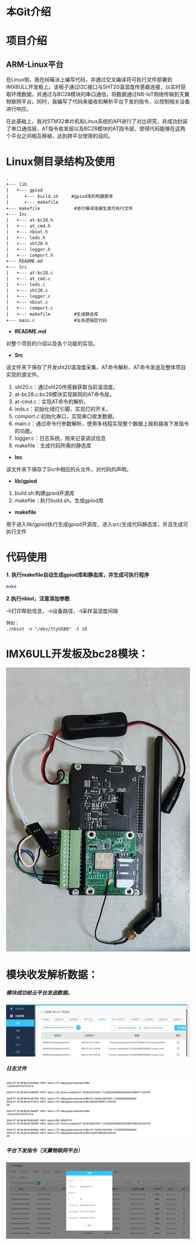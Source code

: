 # 本Git介绍

# 项目介绍

## ARM-Linux平台

在Linux侧，我在树莓派上编写代码，并通过交叉编译将可执行文件部署到IMX6ULL开发板上。该板子通过I2C接口与SHT20温湿度传感器连接，以实时获取环境数据，并通过与BC28模块的串口通信，将数据通过NB-IoT网络传输到天翼物联网平台。同时，我编写了代码来接收和解析平台下发的指令，以控制相关设备进行响应。

在此基础上，我对STM32单片机和Linux系统的API进行了对比研究，并成功封装了串口通信层、AT指令收发层以及BC28模块的AT指令层，使得代码能够在这两个平台之间相互移植，达到跨平台使用的目的。

# Linux侧目录结构及使用

```
.
+--- lib
|   +--- gpiod
|      +--- build.sh     #gpiod库的构建脚本
|      +--- makefile   
+--- makefile             #进行编译连接生成可执行文件
+--- Inc
|   +--- at-bc28.h
|   +--- at_cmd.h
|   +--- nbiot.h
|   +--- leds.h
|   +--- sht20.h
|   +--- logger.h
|   +--- comport.h
+--- README.md
+--- Src 
|   +--- at-bc28.c
|   +--- at_cmd.c
|   +--- leds.c
|   +--- sht20.c
|   +--- logger.c
|   +--- nbiot.c
|   +--- comport.c
|   +--- makefile         #生成静态库
+--- main.c               #业务逻辑层代码      
```

- **README.md**

对整个项目的介绍以及各个功能的实现。

- **Src**

该文件夹下保存了开发sht20温湿度采集、AT命令解析、AT命令发送及整体项目实现的源文件。

1. sht20.c：通过sht20传感器获取当前温湿度。
2. at-bc28.c:bc28模块实现联网的AT命令层。
3. at-cmd.c：实现AT命令的解析。
4. leds.c：初始化绿灯引脚，实现灯的开关。
5. comport.c:初始化串口，实现串口收发数据。
6. main.c：通过命令行参数解析，使用多线程实现整个数据上报和接收下发指令的功能。
7. logger.c：日志系统，用来记录调试信息
8. makefile：生成代码所需的静态库

- **Inc**

该文件夹下保存了Src中相应的头文件，对代码的声明。

- **lib/gpiod**

1. build.sh:构建gpiod开源库
2. makefile：执行build.sh，生成gpiod库

- **makefile**

用于进入lib/gpiod执行生成gpiod开源库，进入src/生成代码静态库，并且生成可执行文件

# 代码使用

**1.** **执行makefile自动生成gpiod库和静态库，并生成可执行程序**

```sh
make
```

**2.执行nbiot，注意添加参数**

-h打印帮助信息，-n设备路径，-t采样温湿度间隔 

```
例如：
./nbiot -n "/dev/ttyUSB0" -t 10
```

# IMX6ULL开发板及bc28模块：

![image-20240811205804385](images/image-20240811205804385.png)

# 模块收发解析数据：

##### 模块成功给云平台发送数据。

![image-20240810220919521](images/image-20240810220919521.png)

##### 日志文件

![image-20240810221254479](images/image-20240810221254479.png)

##### 平台下发指令（天翼物联网平台）

![image-20240810220255175](images/image-20240810220255175.png)

##### 

